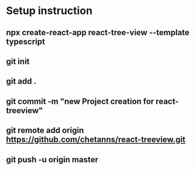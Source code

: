 # Setup instruction

## npx create-react-app react-tree-view --template typescript

## git init

## git add .

## git commit -m "new Project creation for react-treeview"

## git remote add origin https://github.com/chetanns/react-treeview.git

## git push -u origin master